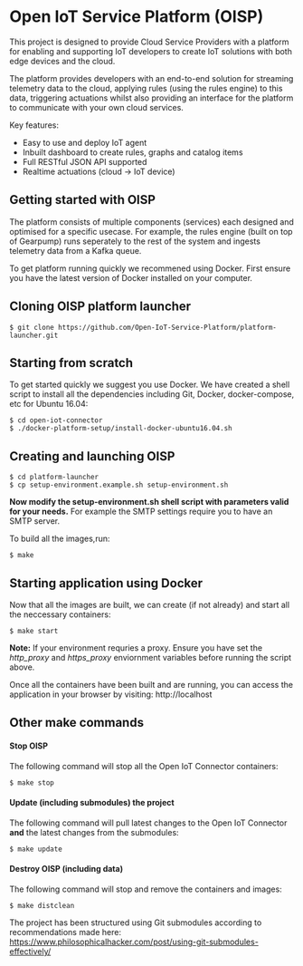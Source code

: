 # Open IoT Service Platform (OISP)

This project is designed to provide Cloud Service Providers with a platform for enabling and supporting IoT developers to create IoT solutions with both edge devices and the cloud.

The platform provides developers with an end-to-end solution for streaming telemetry data to the cloud, applying rules (using the rules engine) to this data, triggering actuations whilst also providing an interface for the platform to communicate with your own cloud services.

Key features:

 * Easy to use and deploy IoT agent
 * Inbuilt dashboard to create rules, graphs and catalog items
 * Full RESTful JSON API supported
 * Realtime actuations (cloud -> IoT device)

## Getting started with OISP

The platform consists of multiple components (services) each designed and optimised for a specific usecase. For example, the rules engine (built on top of Gearpump) runs seperately to the rest of the system and ingests telemetry data from a Kafka queue.

To get platform running quickly we recommened using Docker. First ensure you have the latest version of Docker installed on your computer.

## Cloning OISP platform launcher

```shell
$ git clone https://github.com/Open-IoT-Service-Platform/platform-launcher.git
```

## Starting from scratch
To get started quickly we suggest you use Docker.
We have created a shell script to install all the dependencies including Git, Docker, docker-compose, etc for Ubuntu 16.04:
```shell
$ cd open-iot-connector
$ ./docker-platform-setup/install-docker-ubuntu16.04.sh
```

## Creating and launching OISP

```shell
$ cd platform-launcher
$ cp setup-environment.example.sh setup-environment.sh
```
**Now modify the setup-environment.sh shell script with parameters valid for your needs.** For example the SMTP settings require you to have an SMTP server.

To build all the images,run:
```shell
$ make
```

## Starting application using Docker

Now that all the images are built, we can create (if not already) and start all the neccessary containers:
```shell
$ make start
```

**Note:** If your environment requries a proxy. Ensure you have set the *http_proxy* and *https_proxy* enviornment variables before running the script above.

Once all the containers have been built and are running, you can access the application in your browser by visiting: http://localhost

## Other make commands

#### Stop OISP
The following command will stop all the Open IoT Connector containers:
```shell
$ make stop
```

#### Update (including submodules) the project
The following command will pull latest changes to the Open IoT Connector **and** the latest changes from the submodules:
```shell
$ make update
```

#### Destroy OISP (including data)
The following command will stop and remove the containers and images:
```shell
$ make distclean
```

The project has been structured using Git submodules according to recommendations made here: https://www.philosophicalhacker.com/post/using-git-submodules-effectively/
